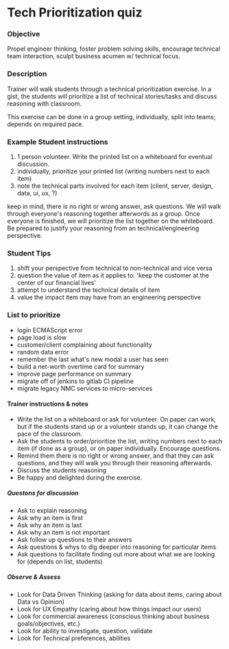 # Tech Prioritization quiz
### Objective

Propel engineer thinking, foster problem solving skills, encourage technical team interaction, sculpt business acumen w/ technical focus.

### Description
Trainer will walk students through a technical prioritization exercise.  In a gist, the students will prioritize a list of technical stories/tasks and discuss reasoning with classroom.

This exercise can be done in a group setting, individually, split into teams; depends on required pace.

### Example Student instructions
1. 1 person volunteer.  Write the printed list on a whiteboard for eventual discussion.
2. individually, prioritize your printed list (writing numbers next to each item)
3. note the technical parts involved for each item (client, server, design, data, ui, ux, ?)

keep in mind, there is no right or wrong answer, ask questions.  We will walk through everyone's reasoning together afterwords as a group.  Once everyone is finished, we will prioritize the list together on the whiteboard.  Be prepared to justify your reasoning from an technical/engineering perspective.

### Student Tips
1. shift your perspective from technical to non-technical and vice versa
2. question the value of item as it applies to: 'keep the customer at the center of our financial lives'
3. attempt to understand the technical details of item
4. value the impact item may have from an engineering perspective

### List to prioritize
- login ECMAScript error
- page load is slow
- customer/client complaining about functionality
- random data error
- remember the last what's new modal a user has seen
- build a net-worth overtime card for summary
- improve page performance on summary
- migrate off of jenkins to gitlab CI pipeline
- migrate legacy NMC services to micro-services

#### Trainer instructions & notes
- Write the list on a whiteboard or ask for volunteer.  On paper can work, but if the students stand up or a volunteer stands up, it can change the pace of the classroom.
- Ask the students to order/prioritize the list, writing numbers next to each item (if done as a group), or on paper individually.  Encourage questions.
- Remind them there is no right or wrong answer, and that they can ask questions, and they will walk you through their reasoning afterwards.
- Discuss the students reasoning
- Be happy and delighted during the exercise.

##### Questons for discussion
- Ask to explain reasoning
- Ask why an item is first
- Ask why an item is last
- Ask why an item is not important
- Ask follow up questions to their answers
- Ask questions & whys to dig deeper into reasoning for particular items
- Ask questions to facilitate finding out more about what we are looking for (depends on list, students)

##### Observe & Assess
- Look for Data Driven Thinking (asking for data about items, caring about Data vs Opinion)
- Look for UX Empathy (caring about how things impact our users)
- Look for commercial awareness (conscious thinking about business goals/objectives, etc.)
- Look for ability to investigate, question, validate
- Look for Technical preferences, abilities
